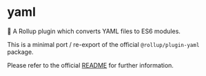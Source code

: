 # yaml

🍣 A Rollup plugin which converts YAML files to ES6 modules.

This is a minimal port / re-export of the official `@rollup/plugin-yaml`
package.

Please refer to the official
[README](https://github.com/rollup/plugins/tree/yaml-v3.0.0/packages/yaml) for
further information.
